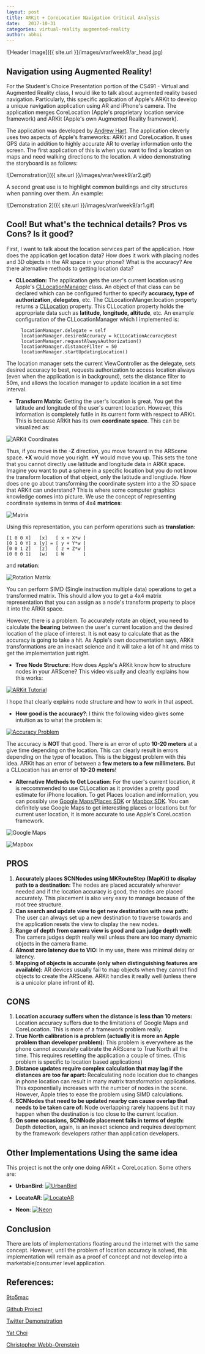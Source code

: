 ```yaml
---
layout: post
title: ARKit + CoreLocation Navigation Critical Analysis
date:   2017-10-31
categories: virtual-reality augmented-reality
author: abhoi
---
```


![Header Image]({{ site.url }}/images/vrar/week9/ar_head.jpg)

## Navigation using Augmented Reality!

For the Student's Choice Presentation portion of the CS491 - Virtual and Augmented Reality class, I would like to talk about augmented reality based navigation. Particularly, this specific application of Apple's ARKit to develop a unique navigation application using AR and iPhone's camera. The application merges CoreLocation (Apple's proprietary location service framework) and ARKit (Apple's own Augmented Reality framework).

The application was developed by [Andrew Hart](https://github.com/ProjectDent). The application cleverly uses two aspects of Apple's frameworks: ARKit and CoreLocation. It uses GPS data in addition to highly accurate AR to overlay information onto the screen. The first application of this is when you want to find a location on maps and need walking directions to the location. A video demonstrating the storyboard is as follows:

![Demonstration]({{ site.url }}/images/vrar/week9/ar2.gif)

A second great use is to highlight common buildings and city structures when panning over them. An example:

![Demonstration 2]({{ site.url }}/images/vrar/week9/ar1.gif)

## Cool! But what's the technical details? Pros vs Cons? Is it good?

First, I want to talk about the location services part of the application. How does the application get location data? How does it work with placing nodes and 3D objects in the AR space in your phone? What is the accuracy? Are there alternative methods to getting location data?

- **CLLocation:** The application gets the user's current location using Apple's [CLLocationManager](https://developer.apple.com/documentation/corelocation/cllocationmanager) class. An object of that class can be declared which can be configured further to specify **accuracy, type of authorization, delegates**, etc. The CLLocationManger.location property returns a [CLLocation](https://developer.apple.com/documentation/corelocation/cllocation) property. This CLLocation property holds the appropriate data such as **latitude, longitude, altitude**, etc. An example configuration of the CLLocationManager which I implemented is:

		locationManager.delegate = self
		locationManager.desiredAccuracy = kCLLocationAccuracyBest
		locationManager.requestAlwaysAuthorization()
		locationManager.distanceFilter = 50
		locationManager.startUpdatingLocation()

The location manager sets the current ViewController as the delegate, sets desired accuracy to best, requests authorization to access location always (even when the application is in background), sets the distance filter to 50m, and allows the location manager to update location in a set time interval.

- **Transform Matrix**: Getting the user's location is great. You get the latitude and longitude of the user's current location. However, this information is completely futile in its current form with respect to ARKit. This is because ARKit has its own **coordinate space**. This can be visualized as:

![ARKit Coordinates](https://cdn-images-1.medium.com/max/800/1*IRvOJvHSBOpLxbdGCzck-g.png)

Thus, if you move in the **-Z** direction, you move forward in the ARScene space. **+X** would move you right. **+Y** would move you up. This sets the tone that you cannot directly use latitude and longitude data in ARKit space. Imagine you want to put a sphere in a specific location but you do not know the transform location of that object, only the latitude and longtiude. How does one go about transforming the coordinate system into a the 3D space that ARKit can understand? This is where some computer graphics knowledge comes into picture. We use the concept of representing coordinate systems in terms of 4x4 **matrices**:

![Matrix](https://cdn-images-1.medium.com/max/800/1*6aCjMoJnuQov_GMoUTqwCw.png)

Using this representation, you can perform operations such as **translation**:

	[1 0 0 X]   [x]   [ x + X*w ]
	[0 1 0 Y] x [y] = [ y + Y*w ]
	[0 0 1 Z]   [z]   [ z + Z*w ]
	[0 0 0 1]   [w]   [ W       ]	

and **rotation**:

![Rotation Matrix](https://cdn-images-1.medium.com/max/800/1*FE4m9047G3ixBAvJlvYpaw.png)

You can perform SIMD (Single instruction multiple data) operations to get a transformed matrix. This should allow you to get a 4x4 matrix representation that you can assign as a node's transform property to place it into the ARKit space.

However, there is a problem. To accurately rotate an object, you need to calculate the **bearing** between the user's current location and the desired location of the place of interest. It is not easy to calculate that as the accuracy is going to take a hit. As Apple's own documentation says, ARKit transformations are an inexact science and it will take a lot of hit and miss to get the implementation just right.

- **Tree Node Structure**: How does Apple's ARKit know how to structure nodes in your ARScene? This video visually and clearly explains how this works:

[![ARKit Tutorial](http://img.youtube.com/vi/tgPV_cRf2hA/0.jpg)](https://youtu.be/tgPV_cRf2hA?t=1256)

I hope that clearly explains node structure and how to work in that aspect.

- **How good is the accuracy?**: I think the following video gives some intuition as to what the problem is:

[![Accuracy Problem](http://img.youtube.com/vi/6Lo0Z7CkMWw/0.jpg)](https://www.youtube.com/watch?v=6Lo0Z7CkMWw)

The accuracy is **NOT** that good. There is an error of upto **10-20 meters** at a give time depending on the location. This can clearly result in errors depending on the type of location. This is the biggest problem with this idea. ARKit has an error of between a **few meters to a few millimeters**. But a CLLocation has an error of **10-20 meters**! 

- **Alternative Methods to Get Location**: For the user's current location, it is reccommended to use CLLocation as it provides a pretty good estimate for iPhone location. To get Places location and information, you can possibly use [Google Maps/Places SDK](https://developers.google.com/maps/documentation/ios-sdk/) or [Mapbox SDK](https://www.mapbox.com/ios-sdk/). You can definitely use Google Maps to get interesting places or locations but for current user location, it is more accurate to use Apple's CoreLocation framework.

![Google Maps](https://www.programmableweb.com/wp-content/Google-Maps-for-iOs.jpg)

![Mapbox](https://www.mapbox.com/ios-sdk/api/3.6.4/img/screenshot.png)

## PROS

1. **Accurately places SCNNodes using MKRouteStep (MapKit) to display path to a destination:** The nodes are placed accurately wherever needed and if the location accuracy is good, the nodes are placed accurately. This placement is also very easy to manage because of the root tree structure.
2. **Can search and update view to get new destination with new path:** The user can always set up a new destination to traverse towards and the application resets the view to display the new nodes.
3. **Range of depth from camera view is good and can judge depth well:** The camera judges depth really well unless there are too many dynamic objects in the camera frame.
4. **Almost zero latency due to VIO:** In my use, there was minimal delay or latency.
5. **Mapping of objects is accurate (only when distinguishing features are available):** AR devices usually fail to map objects when they cannot find objects to create the ARScene. ARKit handles it really well (unless there is a unicolor plane infront of it).

## CONS

1. **Location accuracy suffers when the distance is less than 10 meters:** Location accuracy suffers due to the limitations of Google Maps and CoreLocation. This is more of a framework problem really.
2. **True North calibration is a problem (actually it is more an Apple problem than developer problem):** This problem is everywhere as the phone cannot accurately calibrate the ARScene to True North all the time. This requires resetting the application a couple of times. (This problem is specific to location based applications)
3. **Distance updates require complex calculation that may lag if the distances are too far apart:** Recalculating node location due to changes in phone location can result in many matrix transformation applications. This exponentially increases with the number of nodes in the scene. However, Apple tries to ease the problem using SIMD calculations.
4. **SCNNodes that need to be updated nearby can cause overlap that needs to be taken care of:** Node overlapping rarely happens but it may happen when the destination is too close to the current location.
5. **On some occasions, SCNNode placement fails in terms of depth:** Depth detection, again, is an inexact science and requires development by the framework developers rather than application developers.

## Other Implementations Using the same idea

This project is not the only one doing ARKit + CoreLocation. Some others are:

- **UrbanBird**: [![UrbanBird](http://img.youtube.com/vi/QaJAOtvzxCE/0.jpg)](https://www.youtube.com/watch?v=QaJAOtvzxCE)

- **LocateAR**: [![LocateAR](http://img.youtube.com/vi/FrQ4Oqzdi0Y/0.jpg)](https://www.youtube.com/watch?v=FrQ4Oqzdi0Y)

- **Neon**: [![Neon](http://img.youtube.com/vi/VV9jMjncj2I/0.jpg)](https://www.youtube.com/watch?v=VV9jMjncj2I)

## Conclusion

There are lots of implementations floating around the internet with the same concept. However, until the problem of location accuracy is solved, this implementation will remain as a proof of concept and not develop into a marketable/consumer level application.

## References:

[9to5mac](https://9to5mac.com/2017/07/21/arkit-augmented-reality-navigation/)

[Github Project](https://github.com/ProjectDent/ARKit-CoreLocation)

[Twitter Demonstration](https://twitter.com/AndrewProjDent/status/888380207962443777?ref_src=twsrc%5Etfw&ref_url=https%3A%2F%2F9to5mac.com%2F2017%2F07%2F21%2Farkit-augmented-reality-navigation%2F)

[Yat Choi](https://medium.com/@yatchoi/getting-started-with-arkit-real-life-waypoints-1707e3cb1da2)

[Christopher Webb-Orenstein](https://medium.com/journey-of-one-thousand-apps/arkit-and-corelocation-part-one-fc7cb2fa0150)
